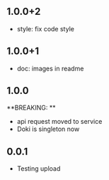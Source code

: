 ## 1.0.0+2
- style: fix code style

## 1.0.0+1
- doc: images in readme

## 1.0.0
**BREAKING: **
  * api request moved to service
  * Doki is singleton now

## 0.0.1
* Testing upload
